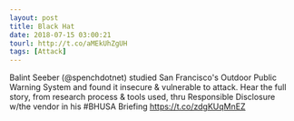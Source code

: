 ```yaml
---
layout: post
title: Black Hat
date: 2018-07-15 03:00:21
tourl: http://t.co/aMEkUhZgUH
tags: [Attack]
---
```

Balint Seeber (@spenchdotnet) studied San Francisco's Outdoor Public Warning System and found it insecure &amp; vulnerable to attack. Hear the full story, from research process &amp; tools used, thru Responsible Disclosure w/the vendor in his #BHUSA Briefing https://t.co/zdgKUqMnEZ